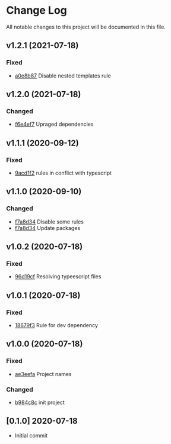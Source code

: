 # Change Log
All notable changes to this project will be documented in this file.

## v1.2.1 (2021-07-18)
### Fixed
- [a0e8b87](https://github.com/fabulator/eslint-config-fabulator/commit/a0e8b879d97d0af2bbaec6da1827e609f1a75735) Disable nested templates rule

## v1.2.0 (2021-07-18)
### Changed
- [f6e4ef7](https://github.com/fabulator/eslint-config-fabulator/commit/f6e4ef71534540ee209adf441ce093362b121f5c) Upraged dependencies

## v1.1.1 (2020-09-12)
### Fixed
- [9acd1f2](https://github.com/fabulator/eslint-config-fabulator/commit/9acd1f219a7f2309078b702a203d93477890530b) rules in conflict with typescript

## v1.1.0 (2020-09-10)
### Changed
- [f7a8d34](https://github.com/fabulator/eslint-config-fabulator/commit/f7a8d3401cc07ea0f7e83e2dcb4742747aa3c453) Disable some rules
- [f7a8d34](https://github.com/fabulator/eslint-config-fabulator/commit/f7a8d3401cc07ea0f7e83e2dcb4742747aa3c453) Update packages

## v1.0.2 (2020-07-18)
### Fixed
- [96d19cf](https://github.com/fabulator/eslint-config-fabulator/commit/96d19cf43b97f03e1a2803eb8a190a16754d91e0) Resolving typeescript files

## v1.0.1 (2020-07-18)
### Fixed
- [18679f3](https://github.com/fabulator/eslint-config-fabulator/commit/18679f3a907e261c2f6052fe0d0e26d220fe2282) Rule for dev dependency

## v1.0.0 (2020-07-18)
### Fixed
- [ae3eefa](https://github.com/fabulator/eslint-config-fabulator/commit/ae3eefa7cf3d897a63942a38cc475b406ea82f75) Project names

### Changed
- [b984c8c](https://github.com/fabulator/eslint-config-fabulator/commit/b984c8c50e8ecd844ab1fa28878399d7bc093f45) init project

## [0.1.0] 2020-07-18
- Initial commit
